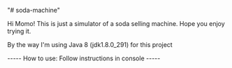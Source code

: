 "# soda-machine" 

Hi Momo! 
This is just a simulator of a soda selling machine. Hope you enjoy trying it.

By the way I'm using Java 8 (jdk1.8.0_291) for this project

----- How to use: Follow instructions in console -----

